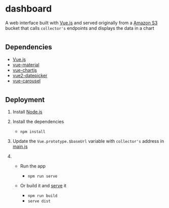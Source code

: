 # dashboard

A web interface built with [Vue.js](https://vuejs.org/) and served originally from a [Amazon S3]() bucket that calls `collector's` endpoints and displays the data in a chart

# 
## Dependencies
- [Vue.js](https://www.npmjs.com/package/vue)
- [vue-material](https://www.npmjs.com/package/vue-material)
- [vue-chartjs](https://www.npmjs.com/package/vue-chartjs)
- [vue2-datepicker](https://www.npmjs.com/package/vue2-datepicker)
- [vue-carousel](https://www.npmjs.com/package/vue-carousel)
#
## Deployment
1. Install [Node.js](https://nodejs.org/en/download/)

2. Install the dependencies
    - `npm install`

3. Update the `Vue.prototype.$baseUrl` variable with `collector's` address in [main.js](./dashboard/src/main.js)

4. - Run the app
        - `npm run serve`

    - Or build it and [serve](https://www.npmjs.com/package/serve) it
        - `npm run build`
        - `serve dist`